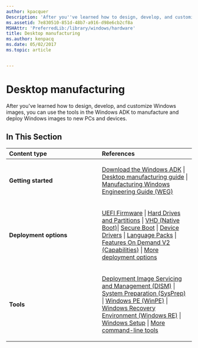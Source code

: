 ```yaml
---
author: kpacquer
Description: 'After you''ve learned how to design, develop, and customize Windows images, you can use the tools in the Windows ADK to manufacture and deploy Windows images to new PCs and devices.'
ms.assetid: 7e830510-851d-48b7-a916-d98e6cb2cf8a
MSHAttr: 'PreferredLib:/library/windows/hardware'
title: Desktop manufacturing
ms.author: kenpacq
ms.date: 05/02/2017
ms.topic: article


---
```


# Desktop manufacturing


After you've learned how to design, develop, and customize Windows images, you can use the tools in the Windows ADK to manufacture and deploy Windows images to new PCs and devices.

## <span id="In_This_Section"></span><span id="in_this_section"></span><span id="IN_THIS_SECTION"></span>In This Section


<table>
<colgroup>
<col width="50%" />
<col width="50%" />
</colgroup>
<thead>
<tr class="header">
<th align="left">Content type</th>
<th align="left">References</th>
</tr>
</thead>
<tbody>
<tr class="odd">
<td align="left"><p><strong>Getting started</strong></p></td>
<td align="left"><p><a href="http://go.microsoft.com/fwlink/p/?LinkId=526803" data-raw-source="[Download the Windows ADK](http://go.microsoft.com/fwlink/p/?LinkId=526803)">Download the Windows ADK</a> | <a href="oem-windows-deployment-and-imaging-walkthrough.md" data-raw-source="[Desktop manufacturing guide](oem-windows-deployment-and-imaging-walkthrough.md)">Desktop manufacturing guide</a> | <a href="manufacturing-windows-engineering-guide.md" data-raw-source="[Manufacturing Windows Engineering Guide (WEG)](manufacturing-windows-engineering-guide.md)">Manufacturing Windows Engineering Guide (WEG)</a></p></td>
</tr>
<tr class="even">
<td align="left"><p><strong>Deployment options</strong></p></td>
<td align="left"><p><a href="uefi-firmware.md" data-raw-source="[UEFI Firmware](uefi-firmware.md)">UEFI Firmware</a> | <a href="hard-drives-and-partitions.md" data-raw-source="[Hard Drives and Partitions](hard-drives-and-partitions.md)">Hard Drives and Partitions</a> | <a href="deploy-windows-on-a-vhd--native-boot.md" data-raw-source="[VHD (Native Boot)](deploy-windows-on-a-vhd--native-boot.md)">VHD (Native Boot)</a>| <a href="secure-boot-overview.md" data-raw-source="[Secure Boot](secure-boot-overview.md)">Secure Boot</a> | <a href="device-drivers-and-deployment-overview.md" data-raw-source="[Device Drivers](device-drivers-and-deployment-overview.md)">Device Drivers</a> | <a href="language-packs-and-windows-deployment.md" data-raw-source="[Language Packs](language-packs-and-windows-deployment.md)">Language Packs</a> | <a href="features-on-demand-v2--capabilities.md" data-raw-source="[Features On Demand V2 (Capabilities)](features-on-demand-v2--capabilities.md)">Features On Demand V2 (Capabilities)</a> | <a href="windows-deployment-options.md" data-raw-source="[More deployment options](windows-deployment-options.md)">More deployment options</a></p></td>
</tr>
<tr class="odd">
<td align="left"><p><strong>Tools</strong></p></td>
<td align="left"><p><a href="dism---deployment-image-servicing-and-management-technical-reference-for-windows.md" data-raw-source="[Deployment Image Servicing and Management (DISM)](dism---deployment-image-servicing-and-management-technical-reference-for-windows.md)">Deployment Image Servicing and Management (DISM)</a> | <a href="sysprep--system-preparation--overview.md" data-raw-source="[System Preparation (SysPrep)](sysprep--system-preparation--overview.md)">System Preparation (SysPrep)</a> | <a href="winpe-intro.md" data-raw-source="[Windows PE (WinPE)](winpe-intro.md)">Windows PE (WinPE)</a> | <a href="windows-recovery-environment--windows-re--technical-reference.md" data-raw-source="[Windows Recovery Environment (Windows RE)](windows-recovery-environment--windows-re--technical-reference.md)">Windows Recovery Environment (Windows RE)</a> | <a href="windows-setup-technical-reference.md" data-raw-source="[Windows Setup](windows-setup-technical-reference.md)">Windows Setup</a> | <a href="windows-deployment-command-line-tools-reference.md" data-raw-source="[More command-line tools](windows-deployment-command-line-tools-reference.md)">More command-line tools</a></p></td>
</tr>
</tbody>
</table>

 

 

 






